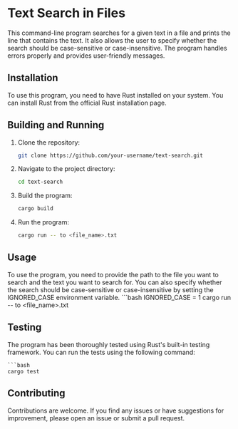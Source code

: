 Text Search in Files
=====================

This command-line program searches for a given text in a file and prints the line that contains the text. It also allows the user to specify whether the search should be case-sensitive or case-insensitive. The program handles errors properly and provides user-friendly messages.

Installation
--------------

To use this program, you need to have Rust installed on your system. You can install Rust from the official Rust installation page.

Building and Running
------------------------

1. Clone the repository:
   ```bash
   git clone https://github.com/your-username/text-search.git

2. Navigate to the project directory:
    ```bash
   cd text-search

3. Build the program:
    ```bash
   cargo build

4. Run the program:
    ```bash
   cargo run -- to <file_name>.txt


Usage 
------

To use the program, you need to provide the path to the file you want to search and the text you want to search for. You can also specify whether the search should be case-sensitive or case-insensitive by setting the IGNORED_CASE environment variable.
    ```bash
    IGNORED_CASE = 1 cargo run -- to <file_name>.txt



Testing
--------

The program has been thoroughly tested using Rust's built-in testing framework. You can run the tests using the following command:

    ```bash
    cargo test


Contributing
-------------

Contributions are welcome. If you find any issues or have suggestions for improvement, please open an issue or submit a pull request.